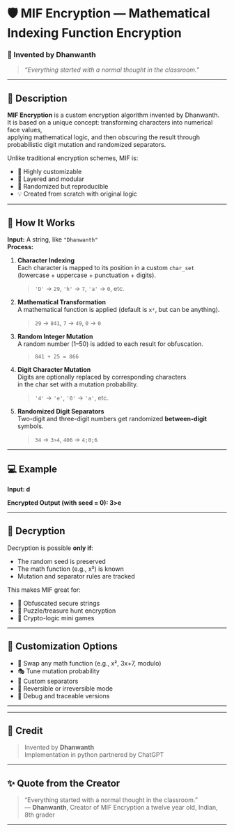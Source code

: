 # 🛡️ MIF Encryption — Mathematical Indexing Function Encryption  
### 🔐 Invented by Dhanwanth  
> *“Everything started with a normal thought in the classroom.”*

---

## 📜 Description

**MIF Encryption** is a custom encryption algorithm invented by Dhanwanth.  
It is based on a unique concept: transforming characters into numerical face values,  
applying mathematical logic, and then obscuring the result through probabilistic digit mutation and randomized separators.

Unlike traditional encryption schemes, MIF is:

- 🤯 Highly customizable  
- 🔄 Layered and modular  
- 🎲 Randomized but reproducible  
- 💡 Created from scratch with original logic

---

## 🧪 How It Works

**Input:** A string, like `"Dhanwanth"`  
**Process:**

1. **Character Indexing**  
   Each character is mapped to its position in a custom `char_set`  
   (lowercase + uppercase + punctuation + digits).  
   > `'D'` → `29`, `'h'` → `7`, `'a'` → `0`, etc.

2. **Mathematical Transformation**  
   A mathematical function is applied (default is `x²`, but can be anything).  
   > `29` → `841`, `7` → `49`, `0` → `0`

3. **Random Integer Mutation**  
   A random number (1–50) is added to each result for obfuscation.  
   > `841 + 25 = 866`

4. **Digit Character Mutation**  
   Digits are optionally replaced by corresponding characters  
   in the char set with a mutation probability.  
   > `'4'` → `'e'`, `'0'` → `'a'`, etc.

5. **Randomized Digit Separators**  
   Two-digit and three-digit numbers get randomized **between-digit** symbols.  
   > `34` → `3>4`, `406` → `4;0;6`

---

## 💻 Example

**Input: d**
   
**Encrypted Output (with seed = 0): 3>e**


---

## 🔄 Decryption

Decryption is possible **only if**:
- The random seed is preserved
- The math function (e.g., x²) is known
- Mutation and separator rules are tracked

This makes MIF great for:
- 🔐 Obfuscated secure strings
- 🧩 Puzzle/treasure hunt encryption
- 🧠 Crypto-logic mini games

---

## 🔧 Customization Options

- 🔣 Swap any math function (e.g., x², 3x+7, modulo)
- 🎭 Tune mutation probability
- 🧩 Custom separators
- 🔄 Reversible or irreversible mode
- 🧪 Debug and traceable versions

---


---

## 📣 Credit

> Invented by **Dhanwanth**  
> Implementation in python partnered by ChatGPT

---

## ✨ Quote from the Creator

> “Everything started with a normal thought in the classroom.”  
> — **Dhanwanth**, Creator of MIF Encryption a twelve year old, Indian, 8th grader

---



